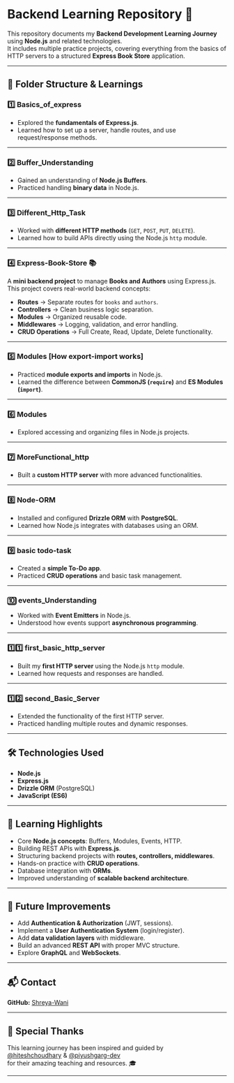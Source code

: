 # Backend Learning Repository 🚀

This repository documents my **Backend Development Learning Journey** using **Node.js** and related technologies.  
It includes multiple practice projects, covering everything from the basics of HTTP servers to a structured **Express Book Store** application.

---

## 📂 Folder Structure & Learnings

### 1️⃣ Basics_of_express
- Explored the **fundamentals of Express.js**.
- Learned how to set up a server, handle routes, and use request/response methods.

---

### 2️⃣ Buffer_Understanding
- Gained an understanding of **Node.js Buffers**.
- Practiced handling **binary data** in Node.js.

---

### 3️⃣ Different_Http_Task
- Worked with **different HTTP methods** (`GET`, `POST`, `PUT`, `DELETE`).
- Learned how to build APIs directly using the Node.js `http` module.

---

### 4️⃣ Express-Book-Store 📚
A **mini backend project** to manage **Books and Authors** using Express.js.  
This project covers real-world backend concepts:

- **Routes** → Separate routes for `books` and `authors`.
- **Controllers** → Clean business logic separation.
- **Modules** → Organized reusable code.
- **Middlewares** → Logging, validation, and error handling.
- **CRUD Operations** → Full Create, Read, Update, Delete functionality.

---

### 5️⃣ Modules [How export-import works]
- Practiced **module exports and imports** in Node.js.
- Learned the difference between **CommonJS (`require`)** and **ES Modules (`import`)**.

---

### 6️⃣ Modules
- Explored accessing and organizing files in Node.js projects.

---

### 7️⃣ MoreFunctional_http
- Built a **custom HTTP server** with more advanced functionalities.

---

### 8️⃣ Node-ORM
- Installed and configured **Drizzle ORM** with **PostgreSQL**.
- Learned how Node.js integrates with databases using an ORM.

---

### 9️⃣ basic todo-task
- Created a **simple To-Do app**.
- Practiced **CRUD operations** and basic task management.

---

### 🔟 events_Understanding
- Worked with **Event Emitters** in Node.js.
- Understood how events support **asynchronous programming**.

---

### 1️⃣1️⃣ first_basic_http_server
- Built my **first HTTP server** using the Node.js `http` module.
- Learned how requests and responses are handled.

---

### 1️⃣2️⃣ second_Basic_Server
- Extended the functionality of the first HTTP server.
- Practiced handling multiple routes and dynamic responses.

---

## 🛠️ Technologies Used
- **Node.js**
- **Express.js**
- **Drizzle ORM** (PostgreSQL)
- **JavaScript (ES6)**

---

## 📖 Learning Highlights
- Core **Node.js concepts**: Buffers, Modules, Events, HTTP.
- Building REST APIs with **Express.js**.
- Structuring backend projects with **routes, controllers, middlewares**.
- Hands-on practice with **CRUD operations**.
- Database integration with **ORMs**.
- Improved understanding of **scalable backend architecture**.

---

## 🚀 Future Improvements
- Add **Authentication & Authorization** (JWT, sessions).  
- Implement a **User Authentication System** (login/register).  
- Add **data validation layers** with middleware.  
- Build an advanced **REST API** with proper MVC structure.  
- Explore **GraphQL** and **WebSockets**.  

---

## 📬 Contact

**GitHub:** [Shreya-Wani](https://github.com/Shreya-Wani)

---

## 🙌 Special Thanks
This learning journey has been inspired and guided by  
[@hiteshchoudhary](https://github.com/hiteshchoudhary) & [@piyushgarg-dev](https://github.com/piyushgarg-dev)  
for their amazing teaching and resources. 🎓

---
